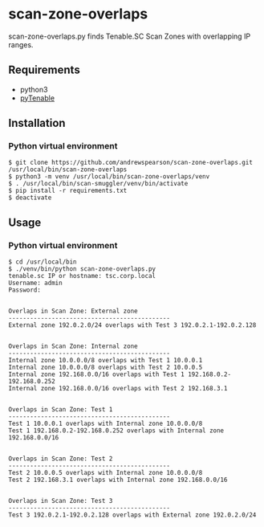 # scan-zone-overlaps
scan-zone-overlaps.py finds Tenable.SC Scan Zones with overlapping IP ranges.
## Requirements
* python3
* [pyTenable](https://github.com/tenable/pyTenable)
## Installation
### Python virtual environment
```
$ git clone https://github.com/andrewspearson/scan-zone-overlaps.git /usr/local/bin/scan-zone-overlaps
$ python3 -m venv /usr/local/bin/scan-zone-overlaps/venv
$ . /usr/local/bin/scan-smuggler/venv/bin/activate
$ pip install -r requirements.txt
$ deactivate
```
## Usage
### Python virtual environment
```
$ cd /usr/local/bin
$ ./venv/bin/python scan-zone-overlaps.py
tenable.sc IP or hostname: tsc.corp.local
Username: admin
Password: 


Overlaps in Scan Zone: External zone
---------------------------------------------
External zone 192.0.2.0/24 overlaps with Test 3 192.0.2.1-192.0.2.128


Overlaps in Scan Zone: Internal zone
---------------------------------------------
Internal zone 10.0.0.0/8 overlaps with Test 1 10.0.0.1
Internal zone 10.0.0.0/8 overlaps with Test 2 10.0.0.5
Internal zone 192.168.0.0/16 overlaps with Test 1 192.168.0.2-192.168.0.252
Internal zone 192.168.0.0/16 overlaps with Test 2 192.168.3.1


Overlaps in Scan Zone: Test 1
---------------------------------------------
Test 1 10.0.0.1 overlaps with Internal zone 10.0.0.0/8
Test 1 192.168.0.2-192.168.0.252 overlaps with Internal zone 192.168.0.0/16


Overlaps in Scan Zone: Test 2
---------------------------------------------
Test 2 10.0.0.5 overlaps with Internal zone 10.0.0.0/8
Test 2 192.168.3.1 overlaps with Internal zone 192.168.0.0/16


Overlaps in Scan Zone: Test 3
---------------------------------------------
Test 3 192.0.2.1-192.0.2.128 overlaps with External zone 192.0.2.0/24

```
